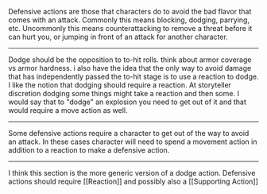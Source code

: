 Defensive actions are those that characters do to avoid the bad flavor that comes with an attack. Commonly this means blocking, dodging, parrying, etc. Uncommonly this means counterattacking to remove a threat before it can hurt you, or jumping in front of an attack for another character.

---

Dodge should be the opposition to to-hit rolls. think about armor coverage vs armor hardness. i also have the idea that the only way to avoid damage that has independently passed the to-hit stage is to use a reaction to dodge.
I like the notion that dodging should require a reaction. At storyteller discretion dodging some things might take a reaction and then some. I would say that to "dodge" an explosion you need to get out of it and that would require a move action as well.

---

Some defensive actions require a character to get out of the way to avoid an attack. In these cases character will need to spend a movement action in addition to a reaction to make a defensive action.

---

I think this section is the more generic version of a dodge action. Defensive actions should require [[Reaction]] and possibly also a [[Supporting Action]]